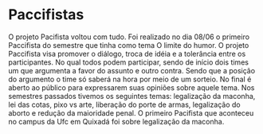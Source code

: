 # Paccifistas

O projeto Pacifista voltou com tudo. Foi realizado no dia 08/06 o primeiro Paccifista do  semestre que tinha como tema O limite do humor. O projeto Paccifista visa promover o diálogo, troca  de idéia e a tolerância entre os participantes. No qual todos podem participar, sendo de início dois times um que argumenta a favor do assunto e outro contra. Sendo que a posição do argumento o time só saberá na hora por meio de um sorteio. No final é aberto ao público para expressarem suas opiniões sobre aquele tema. Nos semestres passados tivemos os seguintes temas: 
legalização da maconha, lei das cotas, pixo vs arte, liberação do porte de armas, legalização do aborto e redução da maioridade penal. O primeiro Pacifista que aconteceu no campus da Ufc em Quixadá foi sobre legalização da maconha.
